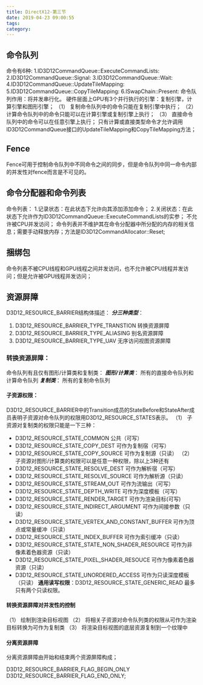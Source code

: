 ```yaml
---
title: DirectX12-第三节
date: 2019-04-23 09:00:55
tags:
category:
---
```

## 命令队列
命令有6种:
1.ID3D12CommandQueue::ExecuteCommandLists:
2.ID3D12CommandQueue::Signal:
3.ID3D12CommandQueue::Wait:
4.ID3D12CommandQueue::UpdateTileMapping:
5.ID3D12CommandQueue::CopyTileMapping:
6.ISwapChain::Present:
命令队列作用：将并发串行化。
硬件层面上GPU有3个并行执行的引擎：复制引擎，计算引擎和图形引擎；
（1） 复制命令队列中的命令只能在复制引擎中执行；
（2） 计算命令队列中的命令只能可以在计算引擎或复制引擎上执行；
（3） 直接命令队列中的命令可以在任意引擎上执行；
只有计算或直接类型命令才允许调用ID3D12CommandQueue接口的UpdateTileMapping和CopyTileMapping方法；
## Fence
Fence可用于控制命令队列中不同命令之间的同步，但是命令队列中同一命令内部的并发性对fence而言是不可见的。
## 命令分配器和命令列表
命令列表：
1.记录状态：在此状态下允许向其添加添加命令；
2.关闭状态：在此状态下允许作为ID3D12CommandQueue::ExecuteCommandLists的实参；
不允许被CPU并发访问；
命令列表并不维护其在命令分配器中所分配的内存的相关信息；需要手动释放内存；方法是ID3D12CommandAllocator::Reset;
## 捆绑包
命令列表不被CPU线程和GPU线程之间并发访问，也不允许被CPU线程并发访问；但是允许被GPU线程并发访问；
## 资源屏障
D3D12_RESOURCE_BARRIER结构体描述：
***分三种类型***：
1. D3D12_RESOURCE_BARRIER_TYPE_TRANSTION 转换资源屏障
2. D3D12_RESOURCE_BARRIER_TYPE_ALIASING  别名资源屏障
3. D3D12_RESOURCE_BARRIER_TYPE_UAV       无序访问视图资源屏障

### 转换资源屏障：
命令队列有且仅有图形/计算类和复制类：
***图形/计算类***： 所有的直接命令队列和计算命令队列
***复制类***： 所有的复制命令队列
#### 子资源权限：
D3D12_RESOURCE_BARRIER中的Transition成员的StateBefore和StateAfter成员表明子资源对命令队列的权限用D3D12_RESOURCE_STATES表示。
（1） 子资源对复制类的权限只能是一下三种：
* D3D12_RESOURCE_STATE_COMMON 公共（可写）
* D3D12_RESOURCE_STATE_COPY_DEST 可作为复制宿（可写）
* D3D12_RESOURCE_STATE_COPY_SOURCE 可作为复制源（只读）
（2） 子资源对图形/计算类的权限可以是任意一种权限，除以上3种还有
* D3D12_RESOURCE_STATE_RESOLVE_DEST 可作为解析宿（可写）
* D3D12_RESOURCE_STATE_RESOLVE_SOURCE 可作为解析源（只读）
* D3D12_RESOURCE_STATE_STREAM_OUT 可作为流输出（可写）
* D3D12_RESOURCE_STATE_DEPTH_WRITE 可作为深度模板（可写）
* D3D12_RESOURCE_STATE_RENDER_TARGET 可作为渲染目标(可写)
* D3D12_RESOURCE_STATE_INDIRECT_ARGUMENT 可作为间接参数（只读）
* D3D12_RESOURCE_STATE_VERTEX_AND_CONSTANT_BUFFER 可作为顶点或常量缓冲（只读）
* D3D12_RESOURCE_STATE_INDEX_BUFFER 可作为索引缓冲（只读）
* D3D12_RESOURCE_STATE_STATE_NON_SHADER_RESOURCE 可作为非像素着色器资源（只读）
* D3D12_RESOURCE_STATE_PIXEL_SHADER_RESOUCE 可作为像素着色器资源（只读）
* D3D12_RESOURCE_STATE_UNORDERED_ACCESS 可作为只读深度模板（只读）
**通用读写权限**：D3D12_RESOURCE_STATE_GENERIC_READ
最多只有两个只读权限。

#### 转换资源屏障对并发性的控制
（1） 绘制到渲染目标视图
（2） 将相关子资源对命令队列类的权限从可作为渲染目标转换为可作为复制类
（3） 将渲染目标视图的底层资源复制到一个纹理中

#### 分离资源屏障
分离资源屏障由开始和结束两个资源屏障构成；

D3D12_RESOURCE_BARRIER_FLAG_BEGIN_ONLY
D3D12_RESOURCE_BARRIER_FLAG_END_ONLY;
